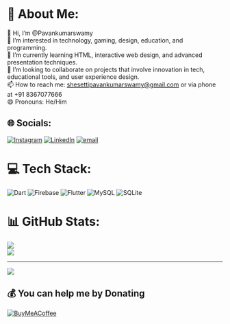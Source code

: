 # 💫 About Me:
👋 Hi, I’m @Pavankumarswamy<br>👀 I’m interested in technology, gaming, design, education, and programming.<br>🌱 I’m currently learning HTML, interactive web design, and advanced presentation techniques.<br>💞️ I’m looking to collaborate on projects that involve innovation in tech, educational tools, and user experience design.<br>📫 How to reach me: shesettipavankumarswamy@gmail.com or via phone at +91 8367077666<br>😄 Pronouns: He/Him


## 🌐 Socials:
[![Instagram](https://img.shields.io/badge/Instagram-%23E4405F.svg?logo=Instagram&logoColor=white)](https://instagram.com/shesetti.pavankumarswamy) [![LinkedIn](https://img.shields.io/badge/LinkedIn-%230077B5.svg?logo=linkedin&logoColor=white)](https://linkedin.com/in/pavankumarswamy-sheshetti-12b129253) [![email](https://img.shields.io/badge/Email-D14836?logo=gmail&logoColor=white)](mailto:shesettipavankumarswamy@gmail.com) 

# 💻 Tech Stack:
![Dart](https://img.shields.io/badge/dart-%230175C2.svg?style=for-the-badge&logo=dart&logoColor=white) 
![Firebase](https://img.shields.io/badge/firebase-%23039BE5.svg?style=for-the-badge&logo=firebase) 
![Flutter](https://img.shields.io/badge/Flutter-%2302569B.svg?style=for-the-badge&logo=Flutter&logoColor=white) 
![MySQL](https://img.shields.io/badge/mysql-4479A1.svg?style=for-the-badge&logo=mysql&logoColor=white) 
![SQLite](https://img.shields.io/badge/sqlite-%2307405e.svg?style=for-the-badge&logo=sqlite&logoColor=white)


# 📊 GitHub Stats:
![](https://nirzak-streak-stats.vercel.app/?user=pavankumarswamy&theme=dark&hide_border=false)<br/>
![](https://github-readme-stats.vercel.app/api/top-langs/?username=pavankumarswamy&theme=dark&hide_border=false&include_all_commits=true&count_private=true&layout=compact)

---
[![](https://visitcount.itsvg.in/api?id=pavankumarswamy&icon=0&color=0)](https://visitcount.itsvg.in)

  ## 💰 You can help me by Donating
  [![BuyMeACoffee](https://img.shields.io/badge/Buy%20Me%20a%20Coffee-ffdd00?style=for-the-badge&logo=buy-me-a-coffee&logoColor=black)](https://razorpay.me/@pavankumarswamy) 

  
<!-- Proudly created with GPRM ( https://gprm.itsvg.in ) -->
